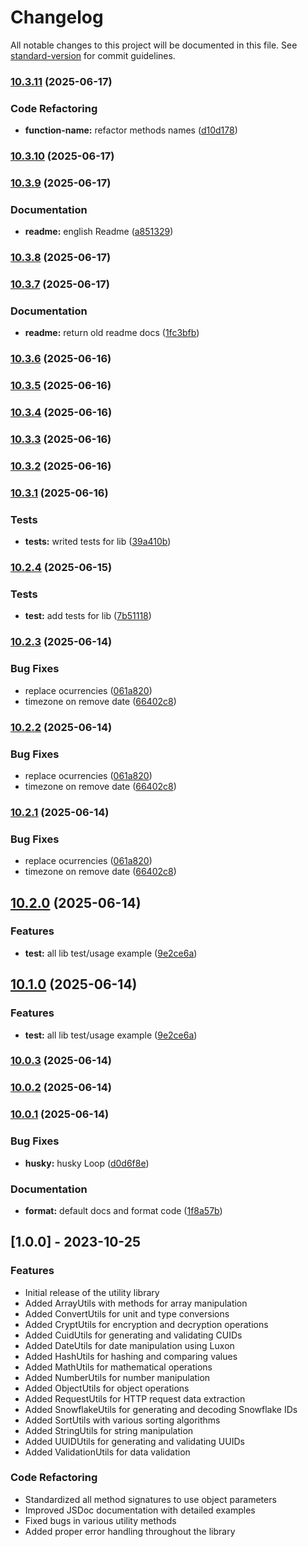 # Changelog

All notable changes to this project will be documented in this file. See [standard-version](https://github.com/conventional-changelog/standard-version) for commit guidelines.

### [10.3.11](https://github.com/brmorillo/util/compare/v10.3.10...v10.3.11) (2025-06-17)


### Code Refactoring

* **function-name:** refactor methods names ([d10d178](https://github.com/brmorillo/util/commit/d10d17836b685f12a03f0beeb180542b1ac8e5de))

### [10.3.10](https://github.com/brmorillo/util/compare/v10.3.9...v10.3.10) (2025-06-17)

### [10.3.9](https://github.com/brmorillo/util/compare/v10.3.8...v10.3.9) (2025-06-17)


### Documentation

* **readme:** english Readme ([a851329](https://github.com/brmorillo/util/commit/a851329a48373ce5d1c3b3a65ca90822e1246d78))

### [10.3.8](https://github.com/brmorillo/util/compare/v10.3.7...v10.3.8) (2025-06-17)

### [10.3.7](https://github.com/brmorillo/util/compare/v10.3.6...v10.3.7) (2025-06-17)


### Documentation

* **readme:** return old readme docs ([1fc3bfb](https://github.com/brmorillo/util/commit/1fc3bfb165bef7dee9df00407408725e9e933944))

### [10.3.6](https://github.com/brmorillo/util/compare/v10.3.5...v10.3.6) (2025-06-16)

### [10.3.5](https://github.com/brmorillo/util/compare/v10.3.4...v10.3.5) (2025-06-16)

### [10.3.4](https://github.com/brmorillo/util/compare/v10.3.3...v10.3.4) (2025-06-16)

### [10.3.3](https://github.com/brmorillo/util/compare/v10.3.2...v10.3.3) (2025-06-16)

### [10.3.2](https://github.com/brmorillo/util/compare/v10.3.1...v10.3.2) (2025-06-16)

### [10.3.1](https://github.com/brmorillo/util/compare/v10.2.4...v10.3.1) (2025-06-16)


### Tests

* **tests:** writed tests for lib ([39a410b](https://github.com/brmorillo/util/commit/39a410b3bf47494ef1dea85c22fd9d8526d6e141))

### [10.2.4](https://github.com/brmorillo/util/compare/v10.2.3...v10.2.4) (2025-06-15)


### Tests

* **test:** add tests for lib ([7b51118](https://github.com/brmorillo/util/commit/7b5111811479e9edde05425cd1b0b2a5bee44814))

### [10.2.3](https://github.com/brmorillo/util/compare/v9.0.0...v10.2.3) (2025-06-14)


### Bug Fixes

* replace ocurrencies ([061a820](https://github.com/brmorillo/util/commit/061a820a3557f09b3ddd6277637467b6e1ba1091))
* timezone on remove date ([66402c8](https://github.com/brmorillo/util/commit/66402c86be9c77dbde24cc9a350ba7191ef69899))

### [10.2.2](https://github.com/brmorillo/util/compare/v9.0.0...v10.2.2) (2025-06-14)


### Bug Fixes

* replace ocurrencies ([061a820](https://github.com/brmorillo/util/commit/061a820a3557f09b3ddd6277637467b6e1ba1091))
* timezone on remove date ([66402c8](https://github.com/brmorillo/util/commit/66402c86be9c77dbde24cc9a350ba7191ef69899))

### [10.2.1](https://github.com/brmorillo/util/compare/v9.0.0...v10.2.1) (2025-06-14)


### Bug Fixes

* replace ocurrencies ([061a820](https://github.com/brmorillo/util/commit/061a820a3557f09b3ddd6277637467b6e1ba1091))
* timezone on remove date ([66402c8](https://github.com/brmorillo/util/commit/66402c86be9c77dbde24cc9a350ba7191ef69899))

## [10.2.0](https://github.com/brmorillo/util/compare/v10.0.3...v10.2.0) (2025-06-14)


### Features

* **test:** all lib test/usage example ([9e2ce6a](https://github.com/brmorillo/util/commit/9e2ce6a3a15d2c4cfaea3f024bff138a6c6a95f4))

## [10.1.0](https://github.com/brmorillo/util/compare/v10.0.3...v10.1.0) (2025-06-14)


### Features

* **test:** all lib test/usage example ([9e2ce6a](https://github.com/brmorillo/util/commit/9e2ce6a3a15d2c4cfaea3f024bff138a6c6a95f4))

### [10.0.3](https://github.com/brmorillo/util/compare/v10.0.2...v10.0.3) (2025-06-14)

### [10.0.2](https://github.com/brmorillo/util/compare/v10.0.1...v10.0.2) (2025-06-14)

### [10.0.1](https://github.com/brmorillo/util/compare/v10.0.0...v10.0.1) (2025-06-14)


### Bug Fixes

* **husky:** husky Loop ([d0d6f8e](https://github.com/brmorillo/util/commit/d0d6f8e873e259482c001716cf4cdcca684618f0))


### Documentation

* **format:** default docs and format code ([1f8a57b](https://github.com/brmorillo/util/commit/1f8a57b73fc1051af1a18de80b1b2a8e858047bc))

## [1.0.0] - 2023-10-25

### Features

- Initial release of the utility library
- Added ArrayUtils with methods for array manipulation
- Added ConvertUtils for unit and type conversions
- Added CryptUtils for encryption and decryption operations
- Added CuidUtils for generating and validating CUIDs
- Added DateUtils for date manipulation using Luxon
- Added HashUtils for hashing and comparing values
- Added MathUtils for mathematical operations
- Added NumberUtils for number manipulation
- Added ObjectUtils for object operations
- Added RequestUtils for HTTP request data extraction
- Added SnowflakeUtils for generating and decoding Snowflake IDs
- Added SortUtils with various sorting algorithms
- Added StringUtils for string manipulation
- Added UUIDUtils for generating and validating UUIDs
- Added ValidationUtils for data validation

### Code Refactoring

- Standardized all method signatures to use object parameters
- Improved JSDoc documentation with detailed examples
- Fixed bugs in various utility methods
- Added proper error handling throughout the library